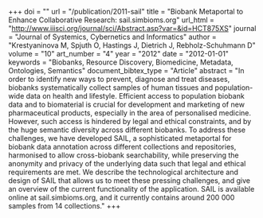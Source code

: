 +++
doi = ""
url = "/publication/2011-sail"
title = "Biobank Metaportal to Enhance Collaborative Research: sail.simbioms.org"
url_html = "http://www.iiisci.org/journal/sci/Abstract.asp?var=&id=HCT875XS"
journal = "Journal of Systemics, Cybernetics and Informatics"
author = "Krestyaninova M, Spjuth O, Hastings J, Dietrich J, Rebholz-Schuhmann D"
volume = "10"
art_number = "4"
year = "2012"
date = "2012-01-01"
keywords = "Biobanks, Resource Discovery, Biomedicine, Metadata, Ontologies, Semantics"
document_bibtex_type = "Article"
abstract = "In order to identify new ways to prevent, diagnose and treat diseases, biobanks systematically collect samples of human tissues and population-wide data on health and lifestyle. Efficient access to population biobank data and to biomaterial is crucial for development and marketing of new pharmaceutical products, especially in the area of personalised medicine. However, such access is hindered by legal and ethical constraints, and by the huge semantic diversity across different biobanks. To address these challenges, we have developed SAIL, a sophisticated metaportal for biobank data annotation across different collections and repositories, harmonised to allow cross-biobank searchability, while preserving the anonymity and privacy of the underlying data such that legal and ethical requirements are met. We describe the technological architecture and design of SAIL that allows us to meet these pressing challenges, and give an overview of the current functionality of the application. SAIL is available online at sail.simbioms.org, and it currently contains around 200 000 samples from 14 collections."
+++
